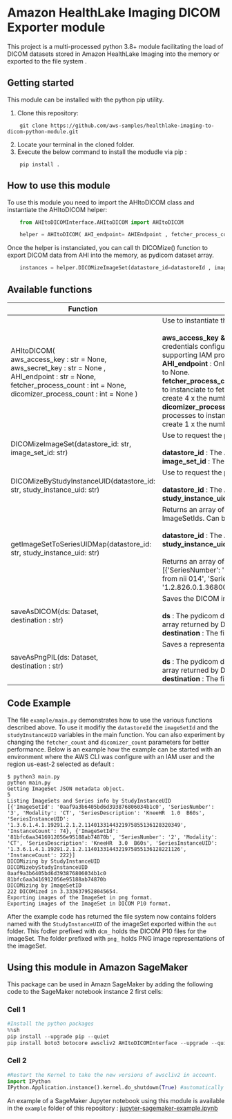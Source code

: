 # Amazon HealthLake Imaging DICOM Exporter module

This project is a multi-processed python 3.8+ module facilitating the load of DICOM datasets stored in Amazon HealthLake Imaging into the memory or exported to the file system .

## Getting started

This module can be installed with the python pip utility. 

1. Clone this repository:
```terminal
    git clone https://github.com/aws-samples/healthlake-imaging-to-dicom-python-module.git
```
2. Locate your terminal in the cloned folder.
3. Execute the below command to install the modudle via pip :
```terminal
    pip install .
```

## How to use this module

To use this module you need to import the AHItoDICOM class and instantiate the AHItoDICOM helper:

```python
    from AHItoDICOMInterface.AHItoDICOM import AHItoDICOM

    helper = AHItoDICOM( AHI_endpoint= AHIEndpoint , fetcher_process_count=fetcher_count , dicomizer_process_count=dicomizer_count)
```

Once the helper is instanciated, you can call th DICOMize() function to export DICOM data from AHI into the memory, as pydicom dataset array. 

```python 
    instances = helper.DICOMizeImageSet(datastore_id=datastoreId , image_set_id=imageSetId)
```

## Available functions

|Function|Description|
|--------|-----------|
AHItoDICOM(<br>aws_access_key : str =  None,<br> aws_secret_key : str = None ,<br>AHI_endpoint : str = None,<br> fetcher_process_count : int = None,<br> dicomizer_process_count : int = None )| Use to instantiate the helper. All paraneters are non-mandatory.<br><br> <b>aws_access_key & aws_secret_key and</b>  : Can be used if there is no default credentials configured in the aws client, or if the code runs in an environment not supporting IAM profile.<br> <b>AHI_endpoint</b> : Only useful to AWS employees. Other users should let this value set to None.<br><b>fetcher_process_count</b> : This parameter defines the number of fetcher processes to instanciate to fetch and uncompress the frames. By default the module will create 4 x the number of cores.<br><b>dicomizer_process_count</b> : This parameter defines the number of DICOMizer processes to instanciate to create the pydicom datasets. By default the module will create 1 x the number of cores.|
|DICOMizeImageSet(datastore_id: str, image_set_id: str)| Use to request the pydicom datasets to be loaded in memory. <br><br><b>datastore_id</b> : The AHI datastore where the ImageSet is stored.<br><b>image_set_id</b> : The AHI ImageSet Id of the image collection requested.<br>|
|DICOMizeByStudyInstanceUID(datastore_id: str, study_instance_uid: str)| Use to request the pydicom datasets to be loaded in memory. <br><br><b>datastore_id</b> : The AHI datastore where the ImageSet is stored.<br><b>study_instance_uid</b> : The DICOM study instance uid of the Study to export.<br>|
|getImageSetToSeriesUIDMap(datastore_id: str, study_instance_uid: str)| Returns an array of thes series descriptors for the given study, associated with theit ImageSetIds. Can be useful to decide which series to later load in memory. <br><br><b>datastore_id</b> : The AHI datastore where the ImageSet is stored.<br><b>study_instance_uid</b> : The study instance UID of the DICOM study.<br><br>Returns an array of series descriptors like his :<br>[{'SeriesNumber': '1', 'Modality': 'CT', 'SeriesDescription': 'CT series for liver tumor from nii 014', 'SeriesInstanceUID': '1.2.826.0.1.3680043.2.1125.1.34918616334750294149839565085991567'}]|
|saveAsDICOM(ds: Dataset,<br>destination : str)| Saves the DICOM in memory object on the filesystem destination.<br><br><b>ds</b> : The pydicom dataset representing the instance. Mostly one instance of the array returned by DICOMize().<br><b>destination</b> : The file path where to store the DIOCM P10 file.|
|saveAsPngPIL(ds: Dataset,<br>destination : str)| Saves a representation of the pixel raster of one instance on the filesystem as PNG.<br><br><b>ds</b> : The pydicom dataset representing the instance. Mostly one instance of the array returned by DICOMize().<br><b>destination</b> : The file path where to store the PNG file.|

## Code Example

The file `example/main.py` demonstrates how to use the various functions described above. To use it modifiy the `datastoreId`  the `imageSetId` and the `studyInstanceUID` variables in the main function. You can also experiment by changing the `fetcher_count` and `dicomizer_count` parameters for better performance. Below is an example how the example can be started with an environment where the AWS CLI was configure with an IAM user and the region us-east-2 selected as default : 

```
$ python3 main.py
python main.py 
Getting ImageSet JSON metadata object.
5
Listing ImageSets and Series info by StudyInstanceUID
[{'ImageSetId': '0aaf9a3b6405bd6d393876806034b1c0', 'SeriesNumber': '3', 'Modality': 'CT', 'SeriesDescription': 'KneeHR  1.0  B60s', 'SeriesInstanceUID': '1.3.6.1.4.1.19291.2.1.2.1140133144321975855136128320349', 'InstanceCount': 74}, {'ImageSetId': '81bfc6aa3416912056e95188ab74870b', 'SeriesNumber': '2', 'Modality': 'CT', 'SeriesDescription': 'KneeHR  3.0  B60s', 'SeriesInstanceUID': '1.3.6.1.4.1.19291.2.1.2.1140133144321975855136128221126', 'InstanceCount': 222}]
DICOMizing by StudyInstanceUID
DICOMizebyStudyInstanceUID
0aaf9a3b6405bd6d393876806034b1c0
81bfc6aa3416912056e95188ab74870b
DICOMizing by ImageSetID
222 DICOMized in 3.3336379528045654.
Exporting images of the ImageSet in png format.
Exporting images of the ImageSet in DICOM P10 format.
```
After the example code has returned the file system now contains folders named with the `StudyInstanceUID` of the imageSet exported within the `out` folder. This fodler prefixed with `dcm_` holds the DICOM P10 files for the imageSet. The folder prefixed with `png_` holds PNG image representations of the imageSet. 

## Using this module in Amazon SageMaker

This package can be used in Amazn SageMaker by adding the following code to the SageMaker notebook instance 2 first cells:

### Cell 1

```python
#Install the python packages
%%sh
pip install --upgrade pip --quiet
pip install boto3 botocore awscliv2 AHItoDICOMInterface --upgrade --quiet

```

### Cell 2

```python
#Restart the Kernel to take the new versions of awscliv2 in account.
import IPython
IPython.Application.instance().kernel.do_shutdown(True) #automatically restarts kernel
```
An example of a SageMaker Jupyter notebook using this module is available in the `example` folder of this repository : [jupyter-sagemaker-example.ipynb](./example/jupyter-sagemaker-example.ipynb)
